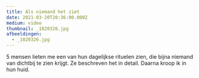 ```yaml
---
title: Als niemand het ziet
date: 2021-03-20T20:36:00.000Z
medium: video
thumbnail: _1020326.jpg
afbeeldingen:
  - _1020326.jpg
---
```

5 mensen lieten me een van hun dagelijkse rituelen zien, die bijna niemand van dichtbij te zien krijgt. Ze beschreven het in detail. Daarna kroop ik in hun huid.
